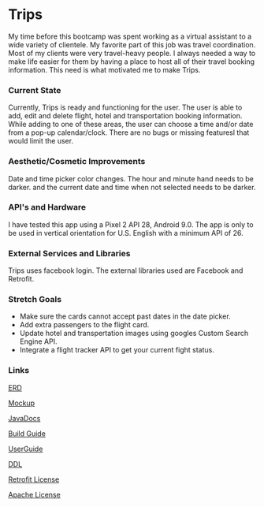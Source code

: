 # Trips

My time before this bootcamp was spent working as a virtual assistant to a wide variety of clientele. My favorite part of this job was 
travel coordination. Most of my clients were very travel-heavy people. I always needed a way to make life easier for them by having a place
to host all of their travel booking information. This need is what motivated me to make Trips. 

### Current State
Currently, Trips is ready and functioning for the user. The user is able to add, edit and delete flight, hotel and transportation booking information.
While adding to one of these areas, the user can choose a time and/or date from a pop-up calendar/clock. There are no bugs or missing featuresl that would limit the user.

### Aesthetic/Cosmetic Improvements 
Date and time picker color changes. The hour and minute hand needs to be darker. and the current date and time when not selected needs
to be darker. 


### API's and Hardware
I have tested this app using a Pixel 2 API 28, Android 9.0. The app is only to be used in vertical orientation for U.S. English with a 
minimum API of 26. 

### External Services and Libraries
Trips uses facebook login. The external libraries used are Facebook and Retrofit. 

### Stretch Goals
* Make sure the cards cannot accept past dates in the date picker. 
* Add extra passengers to the flight card. 
* Update hotel and transpertation images using googles Custom Search Engine API.
* Integrate a flight tracker API to get your current fight status. 

### Links
[ERD](https://github.com/Chantelleelace/Trips/blob/master/Trips%20ERD.pdf "Trips ERD")

[Mockup](https://github.com/Chantelleelace/Trips/commit/c6c875a2db48afc9f205185d4b971366dc55c499 "Trips Mockup")

[JavaDocs](https://github.com/Chantelleelace/Trips/docs/api "Trips JavaDocs")

[Build Guide](https://github.com/Chantelleelace/Trips/blob/master/BuildGuide "Build Guide")

[UserGuide](https://github.com/Chantelleelace/Trips/blob/master/UserGuide "Trips User Guide")

[DDL](https://github.com/Chantelleelace/Trips/blob/master/DDL.sql "Trips DDL")

[Retrofit License](https://github.com/Chantelleelace/Trips/blob/master/retrofitLicense "Retrofit License")

[Apache License](https://github.com/Chantelleelace/Trips/blob/master/LICENSE "Apache License")











